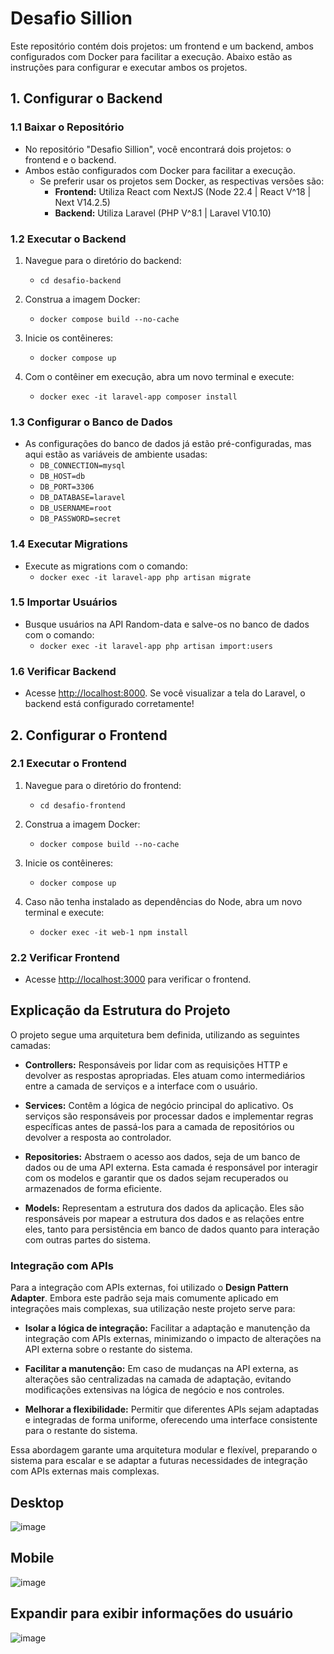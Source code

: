 # Desafio Sillion

Este repositório contém dois projetos: um frontend e um backend, ambos configurados com Docker para facilitar a execução. Abaixo estão as instruções para configurar e executar ambos os projetos.

## 1. Configurar o Backend

### 1.1 Baixar o Repositório

- No repositório "Desafio Sillion", você encontrará dois projetos: o frontend e o backend.
- Ambos estão configurados com Docker para facilitar a execução.
  - Se preferir usar os projetos sem Docker, as respectivas versões são:
    - **Frontend:** Utiliza React com NextJS (Node 22.4 | React V^18 | Next V14.2.5)
    - **Backend:** Utiliza Laravel (PHP V^8.1 | Laravel V10.10)

### 1.2 Executar o Backend

1. Navegue para o diretório do backend:
   - `cd desafio-backend`

2. Construa a imagem Docker:
   - `docker compose build --no-cache`

3. Inicie os contêineres:
   - `docker compose up`

4. Com o contêiner em execução, abra um novo terminal e execute:
   - `docker exec -it laravel-app composer install`

### 1.3 Configurar o Banco de Dados

- As configurações do banco de dados já estão pré-configuradas, mas aqui estão as variáveis de ambiente usadas:
  - `DB_CONNECTION=mysql`
  - `DB_HOST=db`
  - `DB_PORT=3306`
  - `DB_DATABASE=laravel`
  - `DB_USERNAME=root`
  - `DB_PASSWORD=secret`

### 1.4 Executar Migrations

- Execute as migrations com o comando:
  - `docker exec -it laravel-app php artisan migrate`

### 1.5 Importar Usuários

- Busque usuários na API Random-data e salve-os no banco de dados com o comando:
  - `docker exec -it laravel-app php artisan import:users`

### 1.6 Verificar Backend

- Acesse [http://localhost:8000](http://localhost:8000). Se você visualizar a tela do Laravel, o backend está configurado corretamente!

## 2. Configurar o Frontend

### 2.1 Executar o Frontend

1. Navegue para o diretório do frontend:
   - `cd desafio-frontend`

2. Construa a imagem Docker:
   - `docker compose build --no-cache`

3. Inicie os contêineres:
   - `docker compose up`

4. Caso não tenha instalado as dependências do Node, abra um novo terminal e execute:
   - `docker exec -it web-1 npm install`

### 2.2 Verificar Frontend

- Acesse [http://localhost:3000](http://localhost:3000) para verificar o frontend.

## Explicação da Estrutura do Projeto

O projeto segue uma arquitetura bem definida, utilizando as seguintes camadas:

- **Controllers:** Responsáveis por lidar com as requisições HTTP e devolver as respostas apropriadas. Eles atuam como intermediários entre a camada de serviços e a interface com o usuário.

- **Services:** Contêm a lógica de negócio principal do aplicativo. Os serviços são responsáveis por processar dados e implementar regras específicas antes de passá-los para a camada de repositórios ou devolver a resposta ao controlador.

- **Repositories:** Abstraem o acesso aos dados, seja de um banco de dados ou de uma API externa. Esta camada é responsável por interagir com os modelos e garantir que os dados sejam recuperados ou armazenados de forma eficiente.

- **Models:** Representam a estrutura dos dados da aplicação. Eles são responsáveis por mapear a estrutura dos dados e as relações entre eles, tanto para persistência em banco de dados quanto para interação com outras partes do sistema.

### Integração com APIs

Para a integração com APIs externas, foi utilizado o **Design Pattern Adapter**. Embora este padrão seja mais comumente aplicado em integrações mais complexas, sua utilização neste projeto serve para:

- **Isolar a lógica de integração:** Facilitar a adaptação e manutenção da integração com APIs externas, minimizando o impacto de alterações na API externa sobre o restante do sistema.

- **Facilitar a manutenção:** Em caso de mudanças na API externa, as alterações são centralizadas na camada de adaptação, evitando modificações extensivas na lógica de negócio e nos controles.

- **Melhorar a flexibilidade:** Permitir que diferentes APIs sejam adaptadas e integradas de forma uniforme, oferecendo uma interface consistente para o restante do sistema.

Essa abordagem garante uma arquitetura modular e flexível, preparando o sistema para escalar e se adaptar a futuras necessidades de integração com APIs externas mais complexas.


## Desktop
![image](https://github.com/user-attachments/assets/462db735-3c61-425c-acea-a2ddb8c675e2)

## Mobile
![image](https://github.com/user-attachments/assets/29cd2562-5dbb-44c6-9619-baf1a58cce4f)

## Expandir para exibir informações do usuário
![image](https://github.com/user-attachments/assets/442339a2-5c61-40d2-8eae-fae06f754e9f)



